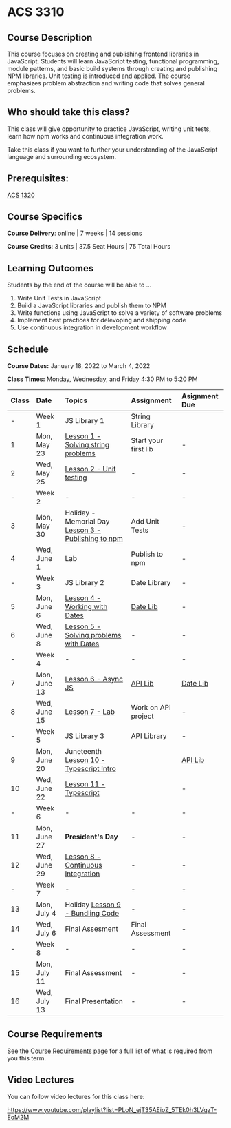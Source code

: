 # ACS 3310

<!-- | Course Section | Instructor | Slack Channel | Course Website | Instructor 1-on-1 |
| :---: | :---: | :---: | :---: | :---: |
| A | **@mitchell** | `#few-2-1-js-libs` | [make.sc/few2.1](https://make.sc/few2.1) | [Virtual Office](https://make.sc/mitchell-zoom) | -->

## Course Description

This course focuses on creating and publishing frontend libraries in JavaScript. Students will learn JavaScript testing, functional programming, module patterns, and basic build systems through creating and publishing NPM libraries. Unit testing is introduced and applied. The course emphasizes problem abstraction and writing code that solves general problems.

## Who should take this class?

This class will give opportunity to practice JavaScript, writing unit tests, learn how npm works and continuous integration work.

Take this class if you want to further your understanding of the JavaScript language and surrounding ecosystem.

## Prerequisites:  

[ACS 1320](https://github.com/Tech-at-DU/ACS-1320-JavaScript-Foundations)

## Course Specifics

**Course Delivery**: online | 7 weeks | 14 sessions

**Course Credits**: 3 units | 37.5 Seat Hours | 75 Total Hours

## Learning Outcomes

Students by the end of the course will be able to ...

1. Write Unit Tests in JavaScript
1. Build a JavaScript libraries and publish them to NPM
1. Write functions using JavaScript to solve a variety of software problems
1. Implement best practices for delevoping and shipping code
1. Use continuous integration in development workflow

## Schedule

**Course Dates:** January 18, 2022 to March 4, 2022

**Class Times:** Monday, Wednesday, and Friday 4:30 PM to 5:20 PM

| Class | Date | Topics | Assignment | Asignment Due |
|:------|:-----|:-------|:-----------|:--------------|
|  -    | Week 1 | JS Library 1 | String Library |  |
|  1    | Mon, May 23 | [Lesson 1 - Solving string problems] | Start your first lib | - |
|  2    | Wed, May 25 | [Lesson 2 - Unit testing] | - | - |
|  -    | Week 2 | - | - | - |
|  3    | Mon, May 30 | Holiday - Memorial Day [Lesson 3 - Publishing to npm] | Add Unit Tests | - |
|  4    | Wed, June 1 | Lab | Publish to npm | - |
|  -    | Week 3 | JS Library 2 | Date Library | - |
|  5    | Mon, June 6 | [Lesson 4 - Working with Dates] | [Date Lib] | - |
|  6    | Wed, June 8 | [Lesson 5 - Solving problems with Dates] | - | - |
|  -    | Week 4 | - | - | - |
|  7    | Mon, June 13 | [Lesson 6 - Async JS] | [API Lib] | [Date Lib] |
|  8    | Wed, June 15 | [Lesson 7 - Lab] | Work on API project | - |
|  -    | Week 5 | JS Library 3 | API Library | - |
|  9    | Mon, June 20 | Juneteenth [Lesson 10 - Typescript Intro] |  | [API Lib] |
| 10    | Wed, June 22 | [Lesson 11 - Typescript] |  | - |
|  -    | Week 6 | - | - | - |
| 11    | Mon, June 27 | **President's Day** | - | - |
| 12    | Wed, June 29 | [Lesson 8 - Continuous Integration] | - | - |
|  -    | Week 7 | - | - | - |
| 13    | Mon, July 4 | Holiday  [Lesson 9 - Bundling Code] | - | - |
| 14    | Wed, July 6 | Final Assesment | Final Assessment | - |
|  -    | Week 8 | - | - | - |
| 15    | Mon, July 11 | Final Assessment | - | - |
| 16    | Wed, July 13 | Final Presentation | - | - |

<!--  -->
[Lesson 1 - Solving string problems]: ./lessons/lesson-01.md
[Lesson 2 - Unit testing]: ./lessons/lesson-02-unit-testing.md
[Lesson 3 - Publishing to npm]: ./lessons/lesson-03-publishing.md
[Lesson 4 - Working with Dates]: ./lessons/lesson-04-dates.md
[Lesson 5 - Solving problems with Dates]: ./lessons/lesson-05.md
[Lesson 6 - Async JS]: ./lessons/lesson-06.md
[Lesson 7 - Lab]: ./lessons/lesson-07.md
[Lesson 8 - Continuous Integration]: ./lessons/lesson-08-continuous-integration.md
[Lesson 9 - Bundling Code]: ./lessons/lesson-09-bundling.md
[Lesson 10 - Typescript Intro]: ./lessons/lesson-10-typescript.md
[Lesson 11 - Typescript]: ./lessons/lesson-11.md
[Lesson 12]: ./lessons/lesson-12.md
[Lesson 13]: ./lessons/lesson-13.md

[GradeScope]: https://www.gradescope.com/courses/219049

[String Lib]: ./assignments/assignment-01.md
[Publish to npm]: ./assignments/assignment-02.md
[Add Unit Tests]: ./assignments/assignment-03.md
[Date Lib]: ./assignments/assignment-07.md
[API Lib]: https://github.com/Make-School-Labs/weather-api
[Continuous Integration]: ./assignments/assignment-04.md
[Bundling code for distribution]: ./assignments/assignment-06.md
[Final Project]: assignments/assignment-09.md

## Course Requirements 

See the [Course Requirements page](course-requirements.md) for a full list of what is required from you this term. 

## Video Lectures

You can follow video lectures for this class here: 

https://www.youtube.com/playlist?list=PLoN_ejT35AEioZ_5TEk0h3LVqzT-EoM2M

